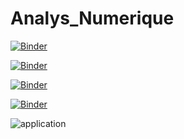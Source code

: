 # Analys_Numerique

[![Binder](https://mybinder.org/badge_logo.svg)](https://mybinder.org/v2/gh/YazidiNourhene/Analys_Numerique/main?filepath=TP1.ipynb)


[![Binder](https://mybinder.org/badge_logo.svg)](https://mybinder.org/v2/gh/YazidiNourhene/Analys_Numerique/main?filepath=TP2.ipynb)

[![Binder](https://mybinder.org/badge_logo.svg)](https://mybinder.org/v2/gh/YazidiNourhene/Analys_Numerique/main?filepath=TP3.ipynb)

[![Binder](https://mybinder.org/badge_logo.svg)](https://mybinder.org/v2/gh/YazidiNourhene/Analys_Numerique/main?filepath=Projet.ipynb)

![application](https://user-images.githubusercontent.com/73201388/103405331-fe42e680-4b56-11eb-939e-ab35d3f530b5.gif)
